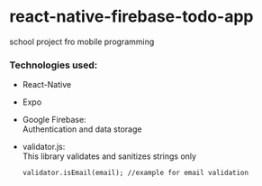 # react-native-firebase-todo-app
school project fro mobile programming

### Technologies used:

- React-Native

- Expo

- Google Firebase:\
   Authentication and data storage
  
- validator.js:\
   This library validates and sanitizes strings only
   ```
   validator.isEmail(email); //example for email validation
   ```
 
